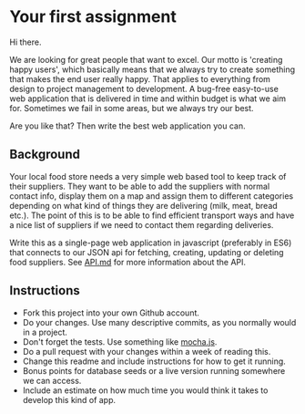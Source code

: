 # Your first assignment

Hi there. 

We are looking for great people that want to excel. Our motto is 'creating happy
users', which basically means that we always try to create something that makes
the end user really happy. That applies to everything from design to project
management to development. A bug-free easy-to-use web application that is
delivered in time and within budget is what we aim for. Sometimes we fail in
some areas, but we always try our best.

Are you like that? Then write the best web application you can. 

## Background

Your local food store needs a very simple web based tool to keep track of their
suppliers.  They want to be able to add the suppliers with normal contact info,
display them on a map and assign them to different categories depending on what
kind of things they are delivering (milk, meat, bread etc.). The point of this
is to be able to find efficient transport ways and have a nice list of suppliers
if we need to contact them regarding deliveries.

Write this as a single-page web application in javascript (preferably in ES6)
that connects to our JSON api for fetching, creating, updating or deleting food
suppliers. See [API.md](API.md) for more information about the API.

## Instructions

 * Fork this project into your own Github account. 
 * Do your changes. Use many descriptive commits, as you normally would in a
   project.
 * Don't forget the tests. Use something like [mocha.js](https://mochajs.org/).
 * Do a pull request with your changes within a week of reading this.
 * Change this readme and include instructions for how to get it running.
 * Bonus points for database seeds or a live version running somewhere we can
   access.
 * Include an estimate on how much time you would think it takes to develop this
   kind of app.
